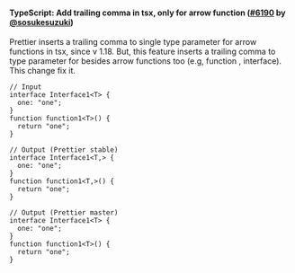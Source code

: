<!--

NOTE: Don't forget to add a link to your GitHub profile and the PR in the end of the file.

Format:

#### Category: Title ([#PR] by [@user])

Description

```
// Input
Code Sample

// Output (Prettier stable)
Code Sample

// Output (Prettier master)
Code Sample
```

Details:

  Description: optional if the `Title` is enough to explain everything.

Examples:

#### TypeScript: Correctly handle `//` in TSX ([#5728] by [@JamesHenry])

Previously, putting `//` as a child of a JSX element in TypeScript led to an error
because it was interpreted as a comment. Prettier master fixes this issue.

<!-- prettier-ignore --\>
```js
// Input
const link = <a href="example.com">http://example.com</a>

// Output (Prettier stable)
// Error: Comment location overlaps with node location

// Output (Prettier master)
const link = <a href="example.com">http://example.com</a>;
```

-->

#### TypeScript: Add trailing comma in tsx, only for arrow function ([#6190] by [@sosukesuzuki])

Prettier inserts a trailing comma to single type parameter for arrow functions in tsx, since v 1.18. But, this feature inserts a trailing comma to type parameter for besides arrow functions too (e.g, function , interface). This change fix it.

<!-- prettier-ignore -->
```tsx
// Input
interface Interface1<T> {
  one: "one";
}
function function1<T>() {
  return "one";
}

// Output (Prettier stable)
interface Interface1<T,> {
  one: "one";
}
function function1<T,>() {
  return "one";
}

// Output (Prettier master)
interface Interface1<T> {
  one: "one";
}
function function1<T>() {
  return "one";
}
```

[#6190]: https://github.com/prettier/prettier/pull/6190
[@sosukesuzuki]: https://github.com/sosukesuzuki

